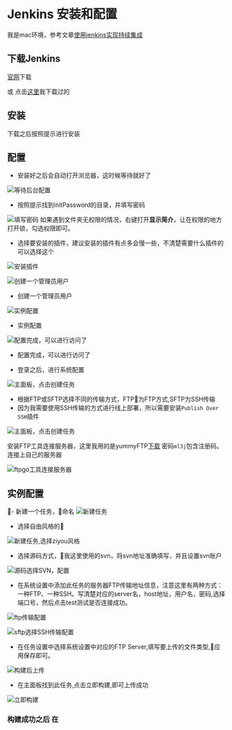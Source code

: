 # Jenkins 安装和配置

我是mac环境，参考文章[使用jenkins实现持续集成](https://www.cnblogs.com/zishengY/p/7170656.html)

## 下载Jenkins

[官网](https://jenkins.io/)下载

或 点击[这里](https://github.com/viivLgr/viivBlog/blob/master/blog/jenkins/lib/jenkins-2.161.pkg)我下载过的

## 安装

下载之后按照提示进行安装

## 配置

- 安装好之后会自动打开浏览器，这时候等待就好了

![等待后台配置](https://github.com/viivLgr/viivBlog/blob/master/images/jenkins_01.jpg)

- 按照提示找到initPassword的目录，并填写密码

![填写密码](https://github.com/viivLgr/viivBlog/blob/master/images/jenkins_02.jpg)
如果遇到文件夹无权限的情况，右键打开**显示简介**，让在权限的地方打开锁，勾选权限即可。

- 选择要安装的插件，建议安装的插件有点多会慢一些，不清楚需要什么插件的可以选择这个

![安装插件](https://github.com/viivLgr/viivBlog/blob/master/images/jenkins_03.png)

![创建一个管理员用户](https://github.com/viivLgr/viivBlog/blob/master/images/jenkins_04.png)

- 创建一个管理员用户

![实例配置](https://github.com/viivLgr/viivBlog/blob/master/images/jenkins_05.png)

- 实例配置

![配置完成，可以进行访问了](https://github.com/viivLgr/viivBlog/blob/master/images/jenkins_06.png)

- 配置完成，可以进行访问了

- 登录之后，进行系统配置

![主面板，点击创建任务](https://github.com/viivLgr/viivBlog/blob/master/images/jenkins_09.png)

- 根据FTP或SFTP选择不同的传输方式，FTP为FTP方式,SFTP为SSH传输
- 因为我需要使用SSH传输的方式进行线上部署，所以需要安装`Publish Over SSH`插件

![主面板，点击创建任务](https://github.com/viivLgr/viivBlog/blob/master/images/jenkins_10.png)

安装FTP工具连接服务器，这里我用的是yummyFTP[下载](https://pan.baidu.com/s/1xU0WcX5TUUQ6GY3kk_Sp1w) 密码`ml3j`包含注册码。
连接上自己的服务器

![ftpgo工具连接服务器](https://github.com/viivLgr/viivBlog/blob/master/images/jenkins_17.png)

## 实例配置

- 新建一个任务，命名
![新建任务](https://github.com/viivLgr/viivBlog/blob/master/images/jenkins_08.png)

- 选择自由风格的

![新建任务,选择ziyou风格](https://github.com/viivLgr/viivBlog/blob/master/images/jenkins_12.png)

- 选择源码方式，我这里使用的svn，将svn地址准确填写，并且设置svn账户

![源码选择SVN，配置](https://github.com/viivLgr/viivBlog/blob/master/images/jenkins_14.png)

- 在系统设置中添加此任务的服务器FTP传输地址信息，注意这里有两种方式：一种FTP、一种SSH。写清楚对应的server名，host地址，用户名，密码,选择端口号，然后点击test测试是否连接成功。

![ftp传输配置](https://github.com/viivLgr/viivBlog/blob/master/images/jenkins_11.png)

![sftp选择SSH传输配置](https://github.com/viivLgr/viivBlog/blob/master/images/jenkins_13.png)

- 在任务设置中选择系统设置中对应的FTP Server,填写要上传的文件类型,应用保存即可。

![构建后上传](https://github.com/viivLgr/viivBlog/blob/master/images/jenkins_15.png)

- 在主面板找到此任务,点击立即构建,即可上传成功

![立即构建](https://github.com/viivLgr/viivBlog/blob/master/images/jenkins_16.png)


### 构建成功之后 在
